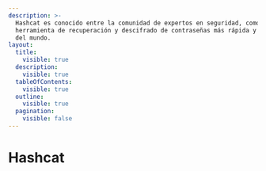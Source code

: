 ```yaml
---
description: >-
  Hashcat es conocido entre la comunidad de expertos en seguridad, como la
  herramienta de recuperación y descifrado de contraseñas más rápida y avanzada
  del mundo.
layout:
  title:
    visible: true
  description:
    visible: true
  tableOfContents:
    visible: true
  outline:
    visible: true
  pagination:
    visible: false
---
```


# Hashcat

